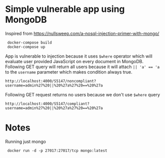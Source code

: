 # Simple vulnerable app using MongoDB

Inspired from https://nullsweep.com/a-nosql-injection-primer-with-mongo/

```
 docker-compose build
 docker-compose up
```

App is vulnerable to injection because it uses `$where` operator which will evaluate user provided JavaScript on every document in MongoDB.
Following GET query will return all users because it will attach `|| 'a' == 'a` to the `username` parameter which makes condition always true.

```
http://localhost:4000/S5147/noncompliant?username=admin%27%20||%20%27a%27%20==%20%27a
```

Following GET request returns no users because we don't use `$where` query

```
http://localhost:4000/S5147/compliant?username=admin%27%20||%20%27a%27%20==%20%27a
```

# Notes

Running just mongo

```
 docker run -d -p 27017:27017/tcp mongo:latest
```

